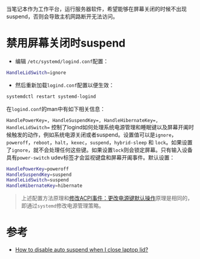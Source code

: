当笔记本作为工作平台，运行服务器软件，希望能够在屏幕关闭的时候不出现suspend，否则会导致主机网路断开无法访问。

# 禁用屏幕关闭时suspend

* 编辑 `/etc/systemd/logind.conf`配置：

```bash
HandleLidSwitch=ignore
```

* 然后重新加载`logind.conf`配置以便生效：

```bash
systemdctl restart systemd-logind
```

在`logind.conf`的man中有如下相关信息：

`HandlePowerKey=, HandleSuspendKey=, HandleHibernateKey=, HandleLidSwitch=` 控制了logind如何处理系统电源管理和睡眠键以及屏幕开阖时候触发的动作，例如系统电源关闭或者suspend。设置值可以是`ignore`，`poweroff`，`reboot`，`halt`，`kexec`，`suspend`，`hybrid-sleep` 和 `lock`。如果设置了`ignore`，就不会处理任何这些键。如果设置`lock`则会锁定屏幕。只有输入设备具有`power-switch` udev标签才会监视键盘和屏幕开阖事件。默认设置：

```bash
HandlePowerKey=poweroff
HandleSuspendKey=suspend
HandleLidSwitch=suspend
HandleHibernateKey=hibernate
```

> 上述配置方法原理和[修改ACPI事件：更改电源键默认操作](../../../kernel/cpu/acpi_events_change_handlepowerkey_action)原理是相同的，即通过`systemd`修改电源管理策略。

# 参考

* [How to disable auto suspend when I close laptop lid?](https://unix.stackexchange.com/questions/52643/how-to-disable-auto-suspend-when-i-close-laptop-lid)